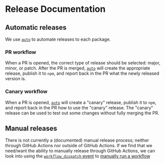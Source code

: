 # Release Documentation

## Automatic releases

We use [`auto`][auto] to automate releases to each package.

### PR workflow

When a PR is opened, the correct type of release should be selected: major, minor, or patch.
After the PR is merged, [`auto`][auto] will create the appropriate release, publish it to `npm`, and report back in the PR what the newly released version is.

### Canary workflow

When a PR is opened, [`auto`][auto] will create a "canary" release, publish it to `npm`, and report back in the PR how to use the "canary" release.
The "canary" release can be used to test out some changes without fully merging the PR.

## Manual releases

There is not currently a (documented) manual release process; neither through GitHub Actions nor outside of GitHub Actions.
If we find that we need/want the ability to manually release through GitHub Actions, we can look into using the [`workflow_dispatch` event][workflow_dispatch] to [manually run a workflow][]

[auto]: https://intuit.github.io/auto/
[manually run a workflow]: https://docs.github.com/en/actions/managing-workflow-runs/manually-running-a-workflow#running-a-workflow
[workflow_dispatch]: https://docs.github.com/en/actions/managing-workflow-runs/manually-running-a-workflow#configuring-a-workflow-to-run-manually
